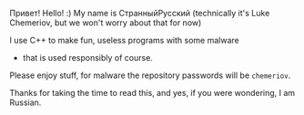 Привет!
Hello! :)
My name is СтранныйРусский (technically it's 
Luke Chemeriov, but we won't worry about that for now)

I use C++ to make fun, useless programs with some malware
- that is used responsibly of course.

Please enjoy stuff, for malware the repository passwords
will be `chemeriov`.

Thanks for taking the time to read this, and yes, if you
were wondering, I am Russian.
<!---
LukeChemeriov/LukeChemeriov is a ✨ special ✨ repository because its `README.md` (this file) appears on your GitHub profile.
You can click the Preview link to take a look at your changes.
--->
